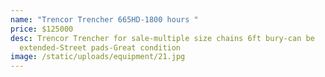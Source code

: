 ```yaml
---
name: "Trencor Trencher 665HD-1800 hours "
price: $125000
desc: Trencor Trencher for sale-multiple size chains 6ft bury-can be
  extended-Street pads-Great condition
image: /static/uploads/equipment/21.jpg
---
```

